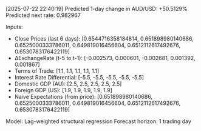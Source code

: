 [2025-07-22 22:40:19] Predicted 1-day change in AUD/USD: +50.5129%
Predicted next rate: 0.982967

Inputs:
- Close Prices (last 6 days): [0.6544716358184814, 0.651898980140686, 0.6525000333786011, 0.649819016456604, 0.6512112617492676, 0.6530783176422119]
- ΔExchangeRate (t-5 to t-1): [-0.002573, 0.000601, -0.002681, 0.001392, 0.001867]
- Terms of Trade: [1.1, 1.1, 1.1, 1.1, 1.1]
- Interest Rate Differential: [-5.5, -5.5, -5.5, -5.5, -5.5]
- Domestic GDP (AU): [2.5, 2.5, 2.5, 2.5, 2.5]
- Foreign GDP (US): [1.9, 1.9, 1.9, 1.9, 1.9]
- Naive Expectations (from price): [0.651898980140686, 0.6525000333786011, 0.649819016456604, 0.6512112617492676, 0.6530783176422119]

Model: Lag-weighted structural regression
Forecast horizon: 1 trading day
